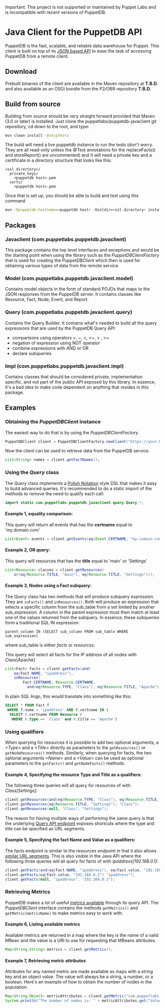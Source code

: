 Important: This project is not supported or maintained by Puppet Labs and is
incompatible with recent versions of PuppetDB.

# Java Client for the PuppetDB API

PuppetDB is the fast, scalable, and reliable data warehouse for Puppet. This client is
built on top of its [JSON based API](http://docs.puppetlabs.com/puppetdb/1.3/api/query/v2/query.html)
to ease the task of accessing PuppetDB from a remote client.

## Download
Prebuilt binaries of the client are available in the Maven repository at **T.B.D.** and
also available as an OSGi bundle from the P2/OBR repository **T.B.D.**

## Build from source
Building from source should be very straight forward provided that Maven (3.0
or later) is installed. Just clone the puppetlabs/puppetdb-javaclient git repository,
cd down to the root, and type:
```bash
mvn clean install -DskipTests
```
The build will need a live puppetdb instance to run the tests (don't worry. They are all
read-only unless the @Test annotations for the replaceFacts() and storeReport() are
uncommented) and it will need a private key and a certificate in a directory structure
that looks like this:
```
<ssl directory>/
  private_keys/
    <puppetdb host>.pem
  certs/
    <puppetdb host>.pem
```
Once that is set up, you should be able to build and test using this command
```bash
mvn -Dpuppetdb.hostname=<puppetdb host> -Dssldir=<ssl directory> install
```

## Packages

### Javaclient (com.puppetlabs.puppetdb.javaclient)
This package contains the top level interfaces and exceptions and would be the starting
point when using the library such as the _PuppetDBClientFactory_ that is used
for creating the _PuppetDBClient_ which then is used for obtaining various types of
data from the remote service.

### Model (com.puppetlabs.puppetdb.javaclient.model)
Contains model objects in the form of standard POJOs that maps to the JSON responses from
the PuppetDB server. It contains classes like Resource, Fact, Node, Event, and Report.

### Query  (com.puppetlabs.puppetdb.javaclient.query)
Contains the Query Builder. It contains what's needed to build all the query expressions
that are used by the PuppetDB Query API:

- comparisons using operators =, ~, &lt;, &lt;=, &gt; , &gt;=
- negation of expression using NOT operator
- combine expressions with AND or OR
- declare subqueries

### Impl (com.puppetlabs.puppetdb.javaclient.impl)
Contains classes that should be considered private, implementation specific, and not part
of the public API exposed by this library. In essence, it's a bad idea to make code dependent
on anything that resides in this package.


## Examples
### Obtaining the _PuppetDBClient_ instance
The easiest way to do that is by using the _PuppetDBClientFactory_.

```java
PuppetDBClient client = PuppetDBClientFactory.newClient("https://your.host:8081/"); 
```
Now the client can be used to retrieve data from the PuppetDB service.

```java
List<String> names = client.getFactNames();
```
### Using the _Query_ class
The _Query_ class implements a [Polish Notation](http://en.wikipedia.org/wiki/Polish_notation) style DSL that makes it easy to build advanced queries. It's recommended to do a static import of the methods to remove the need to qualify each call:
```java
import static com.puppetlabs.puppetdb.javaclient.query.Query.*;
```
#### Example 1, equality comparison:
This query will return all events that has the __certname__ equal to 'my.domain.com'
```java
List<Event> events = client.getEvents(eq(Event.CERTNAME, "my.comain.com"));
```
#### Example 2, OR query:
This query will resources that has the __title__ equal to 'main' or 'Settings'
```java
List<Resource> classes = client.getResources(
    or(eq(Resource.TITLE, "main"), eq(Resource.TITLE, "Settings")));
```
#### Example 3, Nodes using a Fact subquery:
The _Query_ class has two methods that will produce subquery expression. They are <code>inFacts()</code> and <code>inResources()</code>. Both will produce an expression that selects a specific column from the sub_table from a set limited by another sub_expression. A column in the parent expression must then match at least one of the values returned from the subquery. In essence, these subqueries form a traditional SQL IN expression:
```
parent_column IN (SELECT sub_column FROM sub_table WHERE sub_expression)
```
where sub_table is either _facts_ or _resources_.

This query will select all facts for the IP address of all nodes with Class[Apache]
```java
List<Fact> facts = client.getFacts(and(
    eq(Fact.NAME, "ipaddress"),
    inResources(
		Fact.CERTNAME, Resource.CERTNAME,
		  and(eq(Resource.TYPE, "Class"), eq(Resource.TITLE, "Apache")))));
```
In plain SQL lingo, this would translate into something like this:
```sql
SELECT * FROM Fact f
 WHERE f.name = 'ipaddress' AND f.certname IN (
  SELECT r.certname FROM Resource r
   WHERE r.type == 'Class' and r.title == 'Apache')
```
### Using qualifiers
When querying for resources it is possible to add two optional arguments, a _&lt;Type&gt;_ and a _&lt;Title&gt;_ directly as parameters to the <code>getResources()</code> or <code>getNodeResources()</code> methods. Similarly, when querying for facts, the two optional arguments _&lt;Name&gt;_ and a _&lt;Value&gt;_ can be used as optional parameters to the <code>getFacts()</code> and <code>getNodeFacts()</code> methods.

#### Example 4, Specifying the resource Type and Title as a qualifiers:
The following three queries will all query for resources of with _Class[Settings]_:
```java
client.getResources(and(eq(Resource.TYPE, "Class"), eq(Resource.TITLE, "Settings")));
client.getResources(eq(Resource.TITLE, "Settings"), "Class");
client.getResources(null, "Class", "Settings");
```
The reason for having multiple ways of performing the same query is that the underlying
[Query API endpoint](http://docs.puppetlabs.com/puppetdb/1.3/api/query/v2/resources.html) exposes shortcuts where the type and title can be specified as URL segments.
#### Example 5, Specifying the fact Name and Value as a qualifiers:
The facts endpoint is similar to the resources endpoint in that it also allows [similar URL segments](http://docs.puppetlabs.com/puppetdb/1.3/api/query/v2/facts.html). This is also visible in the Java API where the following three queries will all query for facts of with _ipaddress[192.168.0.1]_:
```java
client.getFacts(and(eq(Fact.NAME, "ipaddress"), eq(Fact.value, "192.168.0.1")));
client.getFacts(eq(Fact.value, "192.168.0.1") "ipaddress");
client.getFacts(null, "ipaddress", "192.168.0.1");
```
### Retrieving Metrics
PuppetDB makes a lot of useful [metrics available](http://docs.puppetlabs.com/puppetdb/1.3/api/query/v2/metrics.html) through its query API.
The _PuppetDBClient_ interface contains the methods <code>getMetrics()</code> and <code>getMetric(metricName)</code> to make metrics easy to work with.
#### Example 6, Listing available metrics
Available metrics are returned in a map where the key is the name of a valid MBean
and the value is a URI to use for requesting that MBeans attributes.
```java
Map<String,String> metrics = client.getMetrics();
```
#### Example 7, Retrieving metric attributes
Attributes for any named metric are made available as maps with a string key and an object
value. The value will always be a string, a number, or a boolean. Here's an example of how
to obtain the number of nodes in the population.
```java
Map<String,Object> metricAttributes = client.getMetric("com.puppetlabs.puppetdb.query.population:type=default,name=num-nodes");
System.println("The number of nodes is: " + metricAttributes.get("Value"));
```
